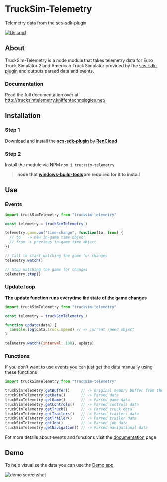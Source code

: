 # TruckSim-Telemetry
Telemetry data from the scs-sdk-plugin

[![Discord](https://img.shields.io/discord/125702694538051584.svg?label=&logo=discord&logoColor=ffffff&color=7389D8&labelColor=6A7EC2)](https://discord.gg/S6NRp5P)

## About
TruckSim-Telemetry is a node module that takes telemetry data for Euro Truck Simulator 2 and American Truck Simulator provided by the [scs-sdk-plugin](https://github.com/RenCloud/scs-sdk-plugin) and outputs parsed data and events.

### Documentation
Read the full documentation over at http://trucksimtelemetry.kniffentechnologies.net/

## Installation

### Step 1
Download and install the **[scs-sdk-plugin](https://github.com/RenCloud/scs-sdk-plugin)** by **[RenCloud](https://github.com/RenCloud)**

### Step 2
Install the module via NPM
`npm i trucksim-telemetry`

> **node that [windows-build-tools](https://github.com/felixrieseberg/windows-build-tools) are required for it to install**

## Use

### Events
```javascript
import truckSimTelemetry from "trucksim-telemetry"

const telemetry = truckSimTelemetry()

telemetry.game.on("time-change", function(to, from) {
  // to   -> new in-game time object
  // from -> previous in-game time object
})

// Call to start watching the game for changes
telemetry.watch()

// Stop watching the game for changes
telemetry.stop()
```

### Update loop
**The update function runs everytime the state of the game changes**

```javascript
import truckSimTelemetry from "trucksim-telemetry"

const telemetry = truckSimTelemetry()

function update(data) {
  console.log(data.truck.speed) // => current speed object
}

telemetry.watch({interval: 100}, update)
```

### Functions
If you don't want to use events you can just get the data manually using these functions
```javascript
import truckSimTelemetry from "trucksim-telemetry"

truckSimTelemetry.getBuffer()     // -> Original memory buffer from the plugin
truckSimTelemetry.getData()       // -> Parsed data
truckSimTelemetry.getGame()       // -> Parsed game data
truckSimTelemetry.getControls()   // -> Parsed controls data
truckSimTelemetry.getTruck()      // -> Parsed truck data
truckSimTelemetry.getTrailers()   // -> Parsed trailers data
truckSimTelemetry.getTrailer()    // -> Parsed trailer data
truckSimTelemetry.getJob()        // -> Parsed job data
truckSimTelemetry.getNavigation() // -> Parsed navigational data
```
Fot more details about events and functions visit the [documentation](http://trucksimtelemetry.kniffentechnologies.net/) page

## Demo
To help visualize the data you can use the [Demo app](https://github.com/kniffen/TruckSim-Telemetry-Demo)

![demo screenshot](https://raw.githubusercontent.com/kniffen/TruckSim-Telemetry-Demo/raw/master/screenshot.jpg)
